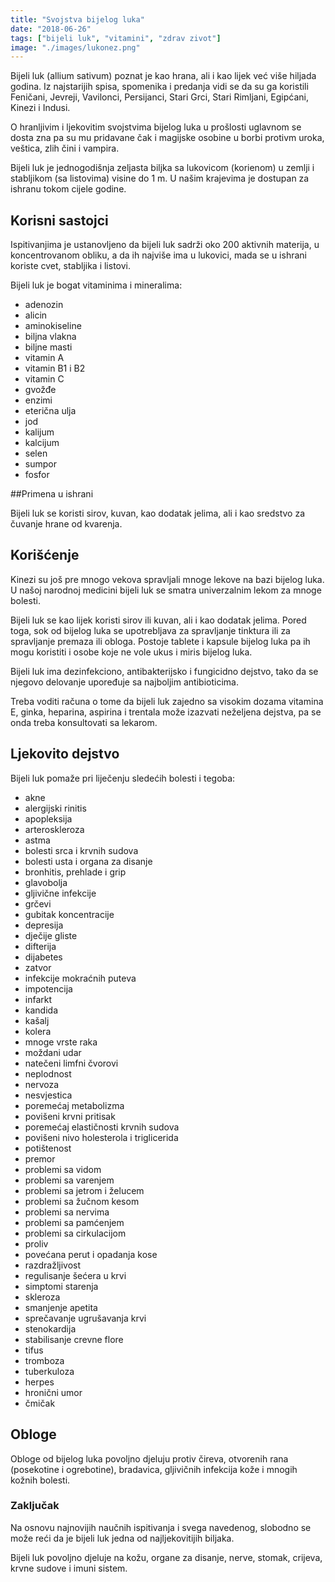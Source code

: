 ```yaml
---
title: "Svojstva bijelog luka"
date: "2018-06-26"
tags: ["bijeli luk", "vitamini", "zdrav zivot"]
image: "./images/lukonez.png"
---
```


Bijeli luk (allium sativum) poznat je kao hrana, ali i kao lijek već više hiljada godina. Iz najstarijih spisa, spomenika i predanja vidi se da su ga koristili Feničani, Jevreji, Vavilonci, Persijanci, Stari Grci, Stari Rimljani, Egipćani, Kinezi i Indusi.

O hranljivim i ljekovitim svojstvima bijelog luka u prošlosti uglavnom se dosta zna pa su mu pridavane čak i magijske osobine u borbi protivm uroka, veštica, zlih čini i vampira.

Bijeli luk je jednogodišnja zeljasta biljka sa lukovicom (korienom) u zemlji i stabljikom (sa listovima) visine do 1 m. U našim krajevima je dostupan za ishranu tokom cijele godine.

## Korisni sastojci

Ispitivanjima je ustanovljeno da bijeli luk sadrži oko 200 aktivnih materija, u koncentrovanom obliku, a da ih najviše ima u lukovici, mada se u ishrani koriste cvet, stabljika i listovi.

Bijeli luk je bogat vitaminima i mineralima:

- adenozin
- alicin
- aminokiseline
- biljna vlakna
- biljne masti
- vitamin A
- vitamin B1 i B2
- vitamin C
- gvožđe
- enzimi
- eterična ulja
- jod
- kalijum
- kalcijum
- selen
- sumpor
- fosfor

##Primena u ishrani

Bijeli luk se koristi sirov, kuvan, kao dodatak jelima, ali i kao sredstvo za čuvanje hrane od kvarenja.

## Korišćenje

Kinezi su još pre mnogo vekova spravljali mnoge lekove na bazi bijelog luka.
U našoj narodnoj medicini bijeli luk se smatra univerzalnim lekom za mnoge bolesti.

Bijeli luk se kao lijek koristi sirov ili kuvan, ali i kao dodatak jelima. Pored toga, sok od bijelog luka se upotrebljava za spravljanje tinktura ili za spravljanje premaza ili obloga. Postoje tablete i kapsule bijelog luka pa ih mogu koristiti i osobe koje ne vole ukus i miris bijelog luka.

Bijeli luk ima dezinfekciono, antibakterijsko i fungicidno dejstvo, tako da se njegovo delovanje upoređuje sa najboljim antibioticima.

Treba voditi računa o tome da bijeli luk zajedno sa visokim dozama vitamina E, ginka, heparina, aspirina i trentala može izazvati neželjena dejstva, pa se onda treba konsultovati sa lekarom.

## Ljekovito dejstvo

Bijeli luk pomaže pri liječenju sledećih bolesti i tegoba:

- akne
- alergijski rinitis
- apopleksija
- arteroskleroza
- astma
- bolesti srca i krvnih sudova
- bolesti usta i organa za disanje
- bronhitis, prehlade i grip
- glavobolja
- gljivične infekcije
- grčevi
- gubitak koncentracije
- depresija
- dječije gliste
- difterija
- dijabetes
- zatvor
- infekcije mokraćnih puteva
- impotencija
- infarkt
- kandida
- kašalj
- kolera
- mnoge vrste raka
- moždani udar
- natečeni limfni čvorovi
- neplodnost
- nervoza
- nesvjestica
- poremećaj metabolizma
- povišeni krvni pritisak
- poremećaj elastičnosti krvnih sudova
- povišeni nivo holesterola i triglicerida
- potištenost
- premor
- problemi sa vidom
- problemi sa varenjem
- problemi sa jetrom i želucem
- problemi sa žučnom kesom
- problemi sa nervima
- problemi sa pamćenjem
- problemi sa cirkulacijom
- proliv
- povećana perut i opadanja kose
- razdražljivost
- regulisanje šećera u krvi
- simptomi starenja
- skleroza
- smanjenje apetita
- sprečavanje ugrušavanja krvi
- stenokardija
- stabilisanje crevne flore
- tifus
- tromboza
- tuberkuloza
- herpes
- hronični umor
- čmičak

## Obloge

Obloge od bijelog luka povoljno djeluju protiv čireva, otvorenih rana (posekotine i ogrebotine), bradavica, gljivičnih infekcija kože i mnogih kožnih bolesti.

### Zaključak

Na osnovu najnovijih naučnih ispitivanja i svega navedenog, slobodno se može reći da je bijeli luk jedna od najljekovitijih biljaka.

Bijeli luk povoljno djeluje na kožu, organe za disanje, nerve, stomak, crijeva, krvne sudove i imuni sistem.
